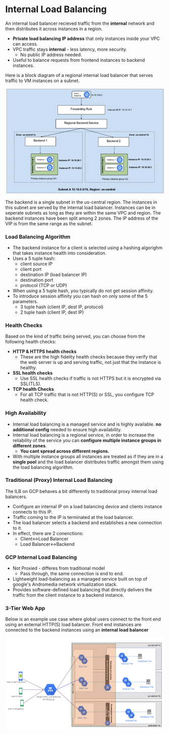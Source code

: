 # Internal Load Balancing


An internal load balancer recieved traffic from the **internal** network and then distributes it across instances in a region.

  - **Private load balancing IP address** that only instances inside your VPC can access.
  - VPC traffic stays **internal** - less latency, more security.
    - No public IP address needed.
  - Useful to balance requests from frontend instances to backend instances.
   
Here is a block diagram of a regional internal load balancer that serves traffic to VM instances on a subnet.
  
  ![internal_lb.PNG](attachments/c37e3dae.PNG)

The backend is a single subnet in the us-central region. The instances in this subnet are served by the internal load balancer. Instances can be in seperate subnets as long as they are within the same VPC and region.
The backend instances have been split among 2 zones.
The IP address of the VIP is from the same range as the subnet.

### Load Balancing Algorithm

  -  The backend instance for a client is selected using a hashing algorighm that takes instance health into consideration.
  -  Uses a 5 tuple hash:
      -  client source IP
      -  client port 
      -  destination IP (load balancer IP)
      -  destination port
      -  protocol (TCP or UDP)
  - When using a 5 tuple hash, you typically do not get session affinity.
  - To introduce session affinity you can hash on only some of the 5 parameters.
    - 3 tuple hash (client IP, dest IP, protocol)
    - 2 tuple hash (client IP, dest IP)


### Health Checks

Based on the kind of traffic being served, you can choose from the following health checks:

- **HTTP & HTTPS health checks**
  - These are the high fidelity health checks because they verify that the web server is up and serving traffic, not just that the instance is healthy.
- **SSL health checks**
  - Use SSL health checks if traffic is not HTTPS but it is encrypted via SSL(TLS).
- **TCP health Checks**
  - For all TCP traffic that is not HTTP(S) or SSL, you configure TCP health check.


### High Availability

 - Internal load balancing is a managed service and is highly available. **no additional config** needed to ensure high availability.
 - Internal load balancing is a regional service, in order to increase the reliability of the service you can **configure multiple instance groups in different zones**.
   - **You cant spread across different regions.**
- With multiple instance groups all instances are treated as if they are in a **single pool** and the load balancer distributes traffic amongst them using the load balancing algorithm.


### Traditional (Proxy) Internal Load Balancing

The ILB on GCP behaves a bit differently to traditional proxy internal load balancers.

 - Configure an internal IP on a load balancing device and clients instance connects to this IP.
 - Traffic coming to the IP is terminated at the load balancer.
 - The load balancer selects a backend and establishes a new connection to it.
 - In effect, there are 2 conenctions:
   - Client<->Load Balancer
   - Load Balancer<->Backend


### GCP Internal Load Balancing

 - Not Proxied - differes from traditional model
   - Pass through, the same connection is end to end.
 - Lightweight load-balancing as a managed service built on top of google's Andromedia network virtualization stack.
 - Provides software-defined load balancing that directly delivers the traffic from the client instance to a backend instance.


### 3-Tier Web App

Below is an example use case where global users connect to the front end using an external HTTP(S) load balancer. Front end instances are connected to the backend instances using an **internal load balancer**


![3-tier-ilb.PNG](attachments/df6b3076.PNG)